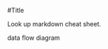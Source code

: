 #Title

Look up markdown cheat sheet.

data flow diagram

<img src="https://drive.google.com/open?id=0B3mqF781jsLXVUp0bWhGdlJDRTQ" alt="">
